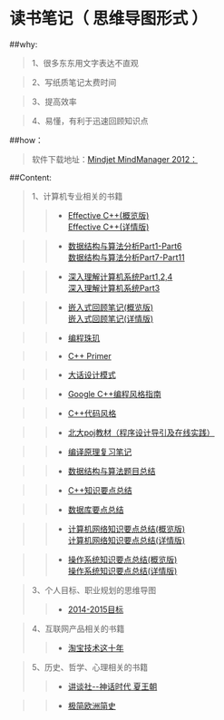 读书笔记（ 思维导图形式 ）
==============



##why:    
        
        
>1、很多东东用文字表达不直观

>2、写纸质笔记太费时间

>3、提高效率

>4、易懂，有利于迅速回顾知识点

##how：   
>软件下载地址：[Mindjet MindManager 2012：](http://rj.baidu.com/soft/detail/15140.html?ald)

##Content:
      
>1、计算机专业相关的书籍
>>* [Effective C++(概览版)](https://raw.githubusercontent.com/JamesonHuang/mind_map_notes/master/%E8%AE%A1%E7%AE%97%E6%9C%BA%E7%9B%B8%E5%85%B3/Completed/effectiveC++%20(preview).gif)   
> [Effective C++(详情版)](https://raw.githubusercontent.com/JamesonHuang/mind_map_notes/master/%E8%AE%A1%E7%AE%97%E6%9C%BA%E7%9B%B8%E5%85%B3/Completed/effectiveC++.gif)

>>* [数据结构与算法分析Part1-Part6](https://raw.githubusercontent.com/JamesonHuang/mind_map_notes/master/Completing/%E6%95%B0%E6%8D%AE%E7%BB%93%E6%9E%84%E4%B8%8E%E7%AE%97%E6%B3%95%E5%88%86%E6%9E%90Part1-Part6.gif)   
> [数据结构与算法分析Part7-Part11](https://raw.githubusercontent.com/JamesonHuang/mind_map_notes/master/Completing/%E6%95%B0%E6%8D%AE%E7%BB%93%E6%9E%84%E4%B8%8E%E7%AE%97%E6%B3%95%E5%88%86%E6%9E%90Part7-Part11.gif)

>>* [深入理解计算机系统Part1,2,4](https://raw.githubusercontent.com/JamesonHuang/mind_map_notes/master/Completing/%E6%B7%B1%E5%85%A5%E7%90%86%E8%A7%A3%E8%AE%A1%E7%AE%97%E6%9C%BA%E7%B3%BB%E7%BB%9FPart1,2,4.gif)   
> [深入理解计算机系统Part3](https://raw.githubusercontent.com/JamesonHuang/mind_map_notes/master/Completing/%E6%B7%B1%E5%85%A5%E7%90%86%E8%A7%A3%E8%AE%A1%E7%AE%97%E6%9C%BA%E7%B3%BB%E7%BB%9FPart3.gif)

>>* [嵌入式回顾笔记(概览版)](https://raw.githubusercontent.com/JamesonHuang/mind_map_notes/master/%E8%AE%A1%E7%AE%97%E6%9C%BA%E7%9B%B8%E5%85%B3/Completed/%E5%B5%8C%E5%85%A5%E5%BC%8F%E5%9B%9E%E9%A1%BE%E7%AC%94%E8%AE%B0%20(preview).gif)    
> [嵌入式回顾笔记(详情版)](https://raw.githubusercontent.com/JamesonHuang/mind_map_notes/master/%E8%AE%A1%E7%AE%97%E6%9C%BA%E7%9B%B8%E5%85%B3/Completed/%E5%B5%8C%E5%85%A5%E5%BC%8F%E5%9B%9E%E9%A1%BE%E7%AC%94%E8%AE%B0%20.gif)

>>* [编程珠玑](https://raw.githubusercontent.com/JamesonHuang/mind_map_notes/master/Completing/%E7%BC%96%E7%A8%8B%E7%8F%A0%E7%8E%91.gif)

>>* [C++ Primer](https://raw.githubusercontent.com/JamesonHuang/mind_map_notes/master/%E8%AE%A1%E7%AE%97%E6%9C%BA%E7%9B%B8%E5%85%B3/Completed/c++%20primer.gif)

>>* [大话设计模式](https://raw.githubusercontent.com/JamesonHuang/mind_map_notes/master/%E8%AE%A1%E7%AE%97%E6%9C%BA%E7%9B%B8%E5%85%B3/Completed/%E5%A4%A7%E8%AF%9D%E8%AE%BE%E8%AE%A1%E6%A8%A1%E5%BC%8F.gif)

>>* [Google C++编程风格指南](https://raw.githubusercontent.com/JamesonHuang/mind_map_notes/master/%E8%AE%A1%E7%AE%97%E6%9C%BA%E7%9B%B8%E5%85%B3/Completed/google%E7%BC%96%E7%A8%8B%E9%A3%8E%E6%A0%BC%E6%8C%87%E5%8D%97.gif)

>>* [C++代码风格](https://raw.githubusercontent.com/JamesonHuang/mind_map_notes/master/%E8%AE%A1%E7%AE%97%E6%9C%BA%E7%9B%B8%E5%85%B3/Completed/C++%E4%BB%A3%E7%A0%81%E9%A3%8E%E6%A0%BC%20.gif)

>>* [北大poj教材（程序设计导引及在线实践）](https://raw.githubusercontent.com/JamesonHuang/mind_map_notes/master/%E8%AE%A1%E7%AE%97%E6%9C%BA%E7%9B%B8%E5%85%B3/Completed/%E5%8C%97%E5%A4%A7poj%E6%95%99%E6%9D%90%EF%BC%88%E7%A8%8B%E5%BA%8F%E8%AE%BE%E8%AE%A1%E5%AF%BC%E5%BC%95%E5%8F%8A%E5%9C%A8%E7%BA%BF%E5%AE%9E%E8%B7%B5%EF%BC%89.gif)

>>* [编译原理复习笔记](https://raw.githubusercontent.com/JamesonHuang/mind_map_notes/master/%E8%AE%A1%E7%AE%97%E6%9C%BA%E7%9B%B8%E5%85%B3/Completed/%E7%BC%96%E8%AF%91%E5%8E%9F%E7%90%86%E5%A4%8D%E4%B9%A0%E7%AC%94%E8%AE%B0%20.gif)

>>* [数据结构与算法题目总结](https://raw.githubusercontent.com/JamesonHuang/mind_map_notes/master/Completing/%E6%95%B0%E6%8D%AE%E7%BB%93%E6%9E%84%E4%B8%8E%E7%AE%97%E6%B3%95%E9%A2%98%E7%9B%AE%E6%80%BB%E7%BB%93.gif)

>>* [C++知识要点总结](https://raw.githubusercontent.com/JamesonHuang/mind_map_notes/master/Completing/C++%E7%9F%A5%E8%AF%86%E8%A6%81%E7%82%B9%E6%80%BB%E7%BB%93.gif)

>>* [数据库要点总结](https://raw.githubusercontent.com/JamesonHuang/mind_map_notes/master/Completing/%E6%95%B0%E6%8D%AE%E5%BA%93%E8%A6%81%E7%82%B9%E6%80%BB%E7%BB%93.gif)

>>* [计算机网络知识要点总结(概览版)](https://raw.githubusercontent.com/JamesonHuang/mind_map_notes/master/Completing/%E8%AE%A1%E7%AE%97%E6%9C%BA%E7%BD%91%E7%BB%9C%E7%9F%A5%E8%AF%86%E8%A6%81%E7%82%B9%E6%80%BB%E7%BB%93.gif)        
> [计算机网络知识要点总结(详情版)](https://raw.githubusercontent.com/JamesonHuang/mind_map_notes/master/Completing/%E8%AE%A1%E7%AE%97%E6%9C%BA%E7%BD%91%E7%BB%9C%E7%9F%A5%E8%AF%86%E8%A6%81%E7%82%B9%E6%80%BB%E7%BB%93.gif)

>>* [操作系统知识要点总结(概览版)](https://raw.githubusercontent.com/JamesonHuang/mind_map_notes/master/Completing/%E6%93%8D%E4%BD%9C%E7%B3%BB%E7%BB%9F%E5%9F%BA%E7%A1%80%EF%BC%88%E5%9F%BA%E4%BA%8E%E6%96%B0%E7%BC%96%E6%93%8D%E4%BD%9C%E7%B3%BB%E7%BB%9F%EF%BC%89%20(preview).gif)      
> [操作系统知识要点总结(详情版)](https://raw.githubusercontent.com/JamesonHuang/mind_map_notes/master/Completing/%E6%93%8D%E4%BD%9C%E7%B3%BB%E7%BB%9F%E5%9F%BA%E7%A1%80%EF%BC%88%E5%9F%BA%E4%BA%8E%E6%96%B0%E7%BC%96%E6%93%8D%E4%BD%9C%E7%B3%BB%E7%BB%9F%EF%BC%89.gif)


>3、个人目标、职业规划的思维导图
>>* [2014-2015目标](https://raw.githubusercontent.com/JamesonHuang/mind_map_notes/master/%E4%B8%AA%E4%BA%BA%E8%A7%84%E5%88%92/2014-2015%E7%9B%AE%E6%A0%87/2014-15%E7%9B%AE%E6%A0%87%20.gif)


>4、互联网产品相关的书籍
>>* [淘宝技术这十年](https://github.com/JamesonHuang/mind_map_notes/blob/master/%E4%BA%92%E8%81%94%E7%BD%91%E4%BA%A7%E5%93%81/%E6%B7%98%E5%AE%9D%E6%8A%80%E6%9C%AF%E8%BF%99%E5%8D%81%E5%B9%B4%E7%AC%94%E8%AE%B0.doc)

>5、历史、哲学、心理相关的书籍
>>* [讲谈社--神话时代 夏王朝](https://raw.githubusercontent.com/JamesonHuang/mind_map_notes/master/%E5%8E%86%E5%8F%B2/1-%E7%A5%9E%E8%AF%9D%E6%97%B6%E4%BB%A3%20%E5%A4%8F%E7%8E%8B%E6%9C%9D%20.gif)

>>* [极简欧洲简史](https://raw.githubusercontent.com/JamesonHuang/mind_map_notes/master/%E5%8E%86%E5%8F%B2/%E6%9E%81%E7%AE%80%E6%AC%A7%E6%B4%B2%E7%AE%80%E5%8F%B2.gif)
